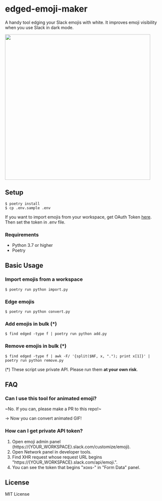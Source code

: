 # edged-emoji-maker

A handy tool edging your Slack emojis with white. It improves emoji visibility when you use Slack in dark mode.

<img src="https://user-images.githubusercontent.com/31735614/72543387-f9930d00-38c8-11ea-8c3e-40d38f812eff.png" width="480px">

## Setup

```
$ poetry install
$ cp .env.sample .env
```

If you want to import emojis from your workspace, get OAuth Token [here](https://api.slack.com/apps?new_app=1). Then set the token in .env file.

### Requirements

- Python 3.7 or higher
- Poetry

## Basic Usage

### Import emojis from a workspace

```
$ poetry run python import.py
```

### Edge emojis

```
$ poetry run python convert.py
```

### Add emojis in bulk (\*)

```
$ find edged -type f | poetry run python add.py
```

### Remove emojis in bulk (\*)

```
$ find edged -type f | awk -F/ '{split($NF, x, "."); print x[1]}' | poetry run python remove.py
```

(\*) These script use private API. Please run them **at your own risk**.

## FAQ

### Can I use this tool for animated emoji?

~No. If you can, please make a PR to this repo!~

-> Now you can convert animated GIF!

### How can I get private API token?

1. Open emoji admin panel (https://{YOUR_WORKSPACE}.slack.com/customize/emoji).
1. Open Network panel in developer tools.
1. Find XHR request whose request URL begins "https://{YOUR_WORKSPACE}.slack.com/api/emoji.".
1. You can see the token that begins "xoxs-" in "Form Data" panel.

## License

MIT License
